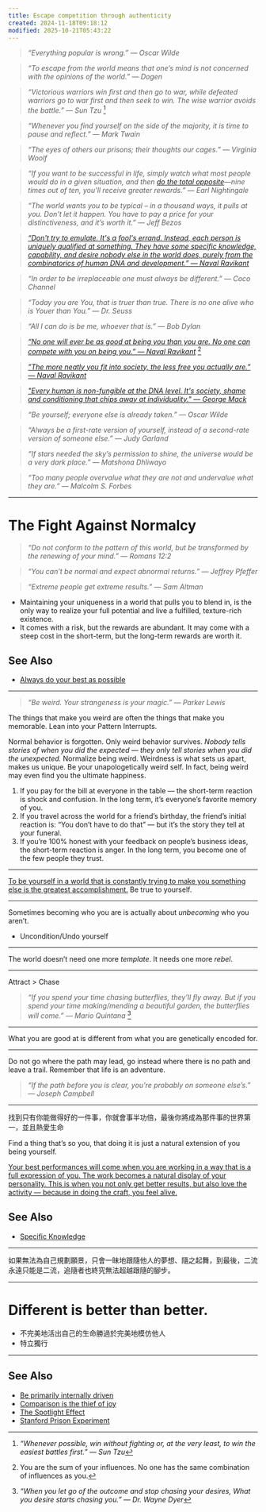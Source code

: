 ```yaml
---
title: Escape competition through authenticity
created: 2024-11-18T09:18:12
modified: 2025-10-21T05:43:22
---
```


> _“Everything popular is wrong.” — Oscar Wilde_

> _“To escape from the world means that one’s mind is not concerned with the opinions of the world.” — Dogen_

> _“Victorious warriors win first and then go to war, while defeated warriors go to war first and then seek to win. The wise warrior avoids the battle.” — Sun Tzu_ [^1]

> _“Whenever you find yourself on the side of the majority, it is time to pause and reflect.” — Mark Twain_

> _“The eyes of others our prisons; their thoughts our cages.” — Virginia Woolf_

> _“If you want to be successful in life, simply watch what most people would do in a given situation, and then [do the total opposite](https://www.youtube.com/watch?v=1Y_6fZGSOQI)—nine times out of ten, you’ll receive greater rewards.” — Earl Nightingale_

> _“The world wants you to be typical – in a thousand ways, it pulls at you. Don’t let it happen. You have to pay a price for your distinctiveness, and it’s worth it.” — Jeff Bezos_

> _[“Don't try to emulate. It's a fool's errand. Instead, each person is uniquely qualified at something. They have some specific knowledge, capability, and desire nobody else in the world does, purely from the combinatorics of human DNA and development.” — Naval Ravikant](https://nav.al/competition-authenticity)_

> _“In order to be irreplaceable one must always be different.” — Coco Channel_

> _“Today you are You, that is truer than true. There is no one alive who is Youer than You.” ― Dr. Seuss_

> _“All I can do is be me, whoever that is.” — Bob Dylan_

> _[“No one will ever be as good at being you than you are. No one can compete with you on being you.” — Naval Ravikant](https://x.com/naval/status/797865441783709696)_ [^2]

> _[”The more neatly you fit into society, the less free you actually are.” — Naval Ravikant](https://x.com/naval/status/1319054238362730496)_

> _["Every human is non-fungible at the DNA level. It's society, shame and conditioning that chips away at individuality." — George Mack](https://x.com/george__mack/status/1731285742410752077)_

> _“Be yourself; everyone else is already taken.” — Oscar Wilde_

> _“Always be a first-rate version of yourself, instead of a second-rate version of someone else.” — Judy Garland_

> _“If stars needed the sky’s permission to shine, the universe would be a very dark place.” — Matshona Dhliwayo_

> _“Too many people overvalue what they are not and undervalue what they are.” — Malcolm S. Forbes_

---

# The Fight Against Normalcy

> _“Do not conform to the pattern of this world, but be transformed by the renewing of your mind.” — Romans 12:2_

> _“You can’t be normal and expect abnormal returns.” — Jeffrey Pfeffer_

> _“Extreme people get extreme results.” — Sam Altman_

* Maintaining your uniqueness in a world that pulls you to blend in, is the only way to realize your full potential and live a fulfilled, texture-rich existence.
* It comes with a risk, but the rewards are abundant. It may come with a steep cost in the short-term, but the long-term rewards are worth it.

## See Also

* [Always do your best as possible](always-do-your-best-as-possible.md)

---

> _“Be weird. Your strangeness is your magic.” — Parker Lewis_

The things that make you weird are often the things that make you memorable. Lean into your Pattern Interrupts.

Normal behavior is forgotten. Only weird behavior survives. _Nobody tells stories of when you did the expected — they only tell stories when you did the unexpected._ Normalize being weird. Weirdness is what sets us apart, makes us unique. Be your unapologetically weird self. In fact, being weird may even find you the ultimate happiness.

1. If you pay for the bill at everyone in the table — the short-term reaction is shock and confusion. In the long term, it’s everyone’s favorite memory of you.
2. If you travel across the world for a friend’s birthday, the friend’s initial reaction is: “You don’t have to do that” — but it’s the story they tell at your funeral.
3. If you’re 100% honest with your feedback on people’s business ideas, the short-term reaction is anger. In the long term, you become one of the few people they trust.

---

[To be yourself in a world that is constantly trying to make you something else is the greatest accomplishment.](https://www.goodreads.com/quotes/876-to-be-yourself-in-a-world-that-is-constantly-trying) Be true to yourself.

---

Sometimes becoming who you are is actually about _unbecoming_ who you aren’t.

* Uncondition/Undo yourself

---

The world doesn’t need one more _template_. It needs one more _rebel_.

---

Attract \> Chase

> _“If you spend your time chasing butterflies, they’ll fly away. But if you spend your time making/mending a beautiful garden, the butterflies will come.” — Mario Quintana_ [^3]

---

What you are good at is different from what you are genetically encoded for.

---

Do not go where the path may lead, go instead where there is no path and leave a trail. Remember that life is an adventure.

> _“If the path before you is clear, you’re probably on someone else’s.” — Joseph Campbell_

---

找到只有你能做得好的一件事，你就會事半功倍，最後你將成為那件事的世界第一，並且熱愛生命

Find a thing that’s so you, that doing it is just a natural extension of you being yourself.

[Your best performances will come when you are working in a way that is a full expression of you. The work becomes a natural display of your personality. This is when you not only get better results, but also love the activity — because in doing the craft, you feel alive.](https://jamesclear.com/3-2-1/january-30-2025)

## See Also

* [Specific Knowledge](specific-knowledge.md)

---

如果無法為自己規劃願景，只會一昧地跟隨他人的夢想、隨之起舞，到最後，二流永遠只能是二流，追隨者也終究無法超越跟隨的腳步。

---

# Different is better than better.

* 不完美地活出自己的生命勝過於完美地模仿他人
* 特立獨行

---

## See Also

* [Be primarily internally driven](be-primarily-internally-driven-with-intrinsic-motivation.md)
* [Comparison is the thief of joy](comparison-is-the-thief-of-joy.md)
* [The Spotlight Effect](The%20Spotlight%20Effect.md)
* [Stanford Prison Experiment](stanford-prison-experiment.md)

[^1]: _“Whenever possible, win without fighting or, at the very least, to win the easiest battles first.” — Sun Tzu_
[^2]: You are the sum of your influences. No one has the same combination of influences as you.
[^3]: _“When you let go of the outcome and stop chasing your desires, What you desire starts chasing you.” — Dr. Wayne Dyer_
